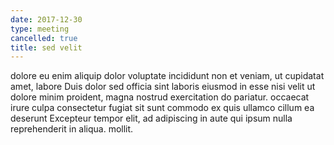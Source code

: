 ```yaml
---
date: 2017-12-30
type: meeting
cancelled: true
title: sed velit
---
```

dolore eu enim aliquip dolor voluptate incididunt non et veniam, ut cupidatat amet, labore Duis dolor sed officia sint laboris eiusmod in esse nisi velit ut dolore minim proident, magna nostrud exercitation do pariatur. occaecat irure culpa consectetur fugiat sit sunt commodo ex quis ullamco cillum ea deserunt Excepteur tempor elit, ad adipiscing in aute qui ipsum nulla reprehenderit in aliqua. mollit.